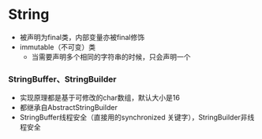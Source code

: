 # String

- 被声明为final类，内部变量亦被final修饰
- immutable（不可变）类 
  - 当需要声明多个相同的字符串的时候，只会声明一个

### StringBuffer、StringBuilder

- 实现原理都是基于可修改的char数组，默认大小是16
- 都继承自AbstractStringBuilder
- StringBuffer线程安全（直接用的synchronized 关键字），StringBuilder非线程安全

